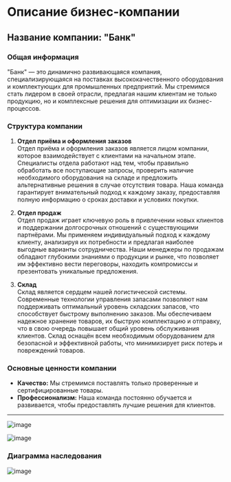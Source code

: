 # Описание бизнес-компании

## Название компании: "Банк"




### Общая информация
"Банк" — это динамично развивающаяся компания, специализирующаяся на поставках высококачественного оборудования и комплектующих для промышленных предприятий. Мы стремимся стать лидером в своей отрасли, предлагая нашим клиентам не только продукцию, но и комплексные решения для оптимизации их бизнес-процессов.

### Структура компании

1. **Отдел приёма и оформления заказов**  
   Отдел приёма и оформления заказов является лицом компании, которое взаимодействует с клиентами на начальном этапе. Специалисты отдела работают над тем, чтобы правильно обработать все поступающие запросы, проверить наличие необходимого оборудования на складе и предложить альтернативные решения в случае отсутствия товара. Наша команда гарантирует внимательный подход к каждому заказу, предоставляя полную информацию о сроках доставки и условиях покупки.

2. **Отдел продаж**  
   Отдел продаж играет ключевую роль в привлечении новых клиентов и поддержании долгосрочных отношений с существующими партнёрами. Мы применяем индивидуальный подход к каждому клиенту, анализируя их потребности и предлагая наиболее выгодные варианты сотрудничества. Наши менеджеры по продажам обладают глубокими знаниями о продукции и рынке, что позволяет им эффективно вести переговоры, находить компромиссы и презентовать уникальные предложения.

3. **Склад**  
   Склад является сердцем нашей логистической системы. Современные технологии управления запасами позволяют нам поддерживать оптимальный уровень складских запасов, что способствует быстрому выполнению заказов. Мы обеспечиваем надежное хранение товаров, их быструю комплектацию и отправку, что в свою очередь повышает общий уровень обслуживания клиентов. Склад оснащён всем необходимым оборудованием для безопасной и эффективной работы, что минимизирует риск потерь и повреждений товаров.

### Основные ценности компании
- **Качество:** Мы стремимся поставлять только проверенные и сертифицированные товары.
- **Профессионализм:** Наша команда постоянно обучается и развивается, чтобы предоставлять лучшие решения для клиентов.



---



![image](https://github.com/user-attachments/assets/ee373b07-a0a7-429f-ae6f-d89250909f85)


![image](https://github.com/user-attachments/assets/bd644744-1b90-4acf-b1ba-ac12f333cfe6)


### Диаграмма наследования
![image](https://github.com/user-attachments/assets/36c6f948-bfa6-4f71-9bb9-88a9d9663b9d)




